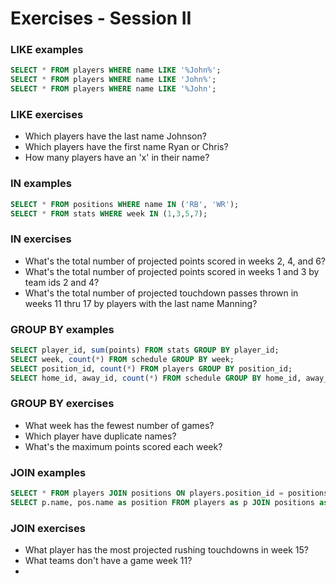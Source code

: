 Exercises - Session II
======================

### LIKE examples
```sql
SELECT * FROM players WHERE name LIKE '%John%';
SELECT * FROM players WHERE name LIKE 'John%';
SELECT * FROM players WHERE name LIKE '%John';
```

### LIKE exercises

- Which players have the last name Johnson?
- Which players have the first name Ryan or Chris?
- How many players have an 'x' in their name?

### IN examples
```sql
SELECT * FROM positions WHERE name IN ('RB', 'WR');
SELECT * FROM stats WHERE week IN (1,3,5,7);
```

### IN exercises

- What's the total number of projected points scored in weeks 2, 4, and 6?
- What's the total number of projected points scored in weeks 1 and 3 by team ids 2 and 4?
- What's the total number of projected touchdown passes thrown in weeks 11 thru 17 by players with the last name Manning?

### GROUP BY examples

```sql
SELECT player_id, sum(points) FROM stats GROUP BY player_id;
SELECT week, count(*) FROM schedule GROUP BY week;
SELECT position_id, count(*) FROM players GROUP BY position_id;
SELECT home_id, away_id, count(*) FROM schedule GROUP BY home_id, away_id;
```

### GROUP BY exercises

- What week has the fewest number of games?
- Which player have duplicate names?
- What's the maximum points scored each week?

### JOIN examples
```sql
SELECT * FROM players JOIN positions ON players.position_id = positions.id;
SELECT p.name, pos.name as position FROM players as p JOIN positions as pos ON p.position_id = pos.id;
```

### JOIN exercises

- What player has the most projected rushing touchdowns in week 15?
- What teams don't have a game week 11?
-